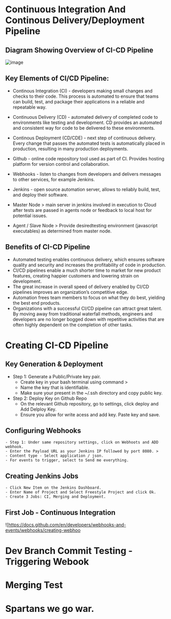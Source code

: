 # Continuous Integration And Continous Delivery/Deployment Pipeline

## Diagram Showing Overview of CI-CD Pipeline

![image](https://user-images.githubusercontent.com/97620055/187897272-42bf8b40-13ab-451b-9e12-28a439e8c8d1.png)


## Key Elements of CI/CD Pipeline:

- Continous Integration (CI) -  developers making small changes and checks to their code. This process is automated to ensure that teams can build, test, and package their applications in a reliable and repeatable way. 

- Continuous Delivery (CD) - automated delivery of completed code to environments like testing and development. CD provides an automated and consistent way for code to be delivered to these environments.


- Continous Deployment (CD/CDE) -  next step of continuous delivery. Every change that passes the automated tests is automatically placed in production, resulting in many production deployments.


- Github - online code repository tool used as part of CI.  Provides hosting platform for version control and collaboration.


- Webhooks - listen to changes from developers and delivers messages to other services, for example Jenkins.

- Jenkins -  open source automation server, allows to reliably build, test, and deploy their software.

- Master Node > main server in jenkins involved in execution to Cloud after tests are passed in agents node or feedback to local host for potential issues. 

- Agent / Slave Node > Provide desiredtesting environment (javascript executables) as determined from master node.

## Benefits of CI-CD Pipeline

- Automated testing enables continuous delivery, which ensures software quality and security and increases the profitability of code in production.
- CI/CD pipelines enable a much shorter time to market for new product features, creating happier customers and lowering strain on development.
- The great increase in overall speed of delivery enabled by CI/CD pipelines improves an organization’s competitive edge.
- Automation frees team members to focus on what they do best, yielding the best end products.
- Organizations with a successful CI/CD pipeline can attract great talent. By moving away from traditional waterfall methods, engineers and developers are no longer bogged down with repetitive activities that are often highly dependent on the completion of other tasks. 

# Creating CI-CD Pipeline

## Key Generation & Deployment

- Step 1: Generate a Public/Private key pair. 
    - Create key in your bash terminal using command >
    - Name the key that is identifiable.
    - Make sure your present in the ~/.ssh directory and copy public key.
- Step 2: Deploy Key on Github Repo
    - On the relevant Github repository, go to settings, click deploy and Add Delploy Key.
    - Ensure you allow for write acess and add key. Paste key and save.
## Configuring Webhooks
    - Step 1: Under same repository settings, click on Webhoots and ADD webhook. 
    - Enter the Payload URL as your Jenkins IP followed by port 8080. >
    - Content type - Select application / json.
    - For events to trigger, select to Send me everything. 
## Creating Jenkins Jobs 
    - Click New Item on the Jenkins Dashboard.
    - Enter Name of Project and Select Freestyle Project and click Ok.
    - Create 3 Jobs: CI, Merging and Deployment.
  
## First Job - Continuous Integration



![https://docs.github.com/en/developers/webhooks-and-events/webhooks/creating-webhoo

# Dev Branch Commit Testing - Triggering Webook
# Merging Test
# Spartans we go war.
